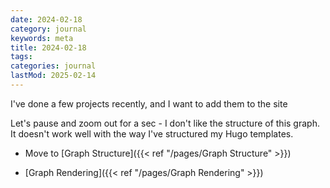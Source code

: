 ```yaml
---
date: 2024-02-18
category: journal
keywords: meta
title: 2024-02-18
tags:
categories: journal
lastMod: 2025-02-14
---
```

I've done a few projects recently, and I want to add them to the site

Let's pause and zoom out for a sec - I don't like the structure of this graph. It doesn't work well with the way I've structured my Hugo templates.

  + Move to [Graph Structure]({{< ref "/pages/Graph Structure" >}})

  + [Graph Rendering]({{< ref "/pages/Graph Rendering" >}})

